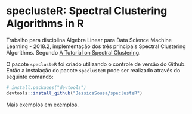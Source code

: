 speclusteR: Spectral Clustering Algorithms in R
========================================

Trabalho para disciplina Álgebra Linear para Data Science Machine Learning - 2018.2, implementação dos três principais Spectral Clustering Algorithms. Segundo [A Tutorial on Spectral Clustering](https://arxiv.org/pdf/0711.0189.pdf?fbclid=IwAR118imKMz2CW1yzQHAFaElmtU3vHoTSBUUlASwpK531DXLuYQ_j2Lvt9aU).

O pacote `speclusteR` foi criado utilizando o controle de versão do Github. Então a instalação do pacote `speclusteR` pode ser realizado através do seguinte comando:

``` r
# install.packages("devtools")
devtools::install_github("JessicaSousa/speclusteR")
```

Mais exemplos em [exemplos](https://jessicasousa.github.io/speclusteR/doc/exemplos.html).
